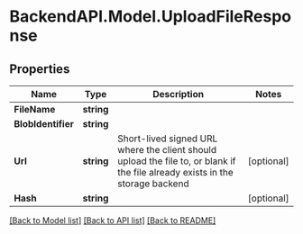 # BackendAPI.Model.UploadFileResponse

## Properties

Name | Type | Description | Notes
------------ | ------------- | ------------- | -------------
**FileName** | **string** |  | 
**BlobIdentifier** | **string** |  | 
**Url** | **string** | Short-lived signed URL where the client should upload the file to, or blank if the file already exists in the storage backend | [optional] 
**Hash** | **string** |  | [optional] 

[[Back to Model list]](../README.md#documentation-for-models) [[Back to API list]](../README.md#documentation-for-api-endpoints) [[Back to README]](../README.md)

